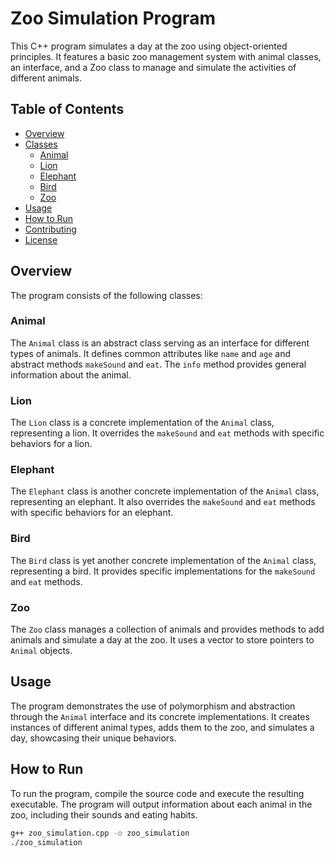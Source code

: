 # Zoo Simulation Program

This C++ program simulates a day at the zoo using object-oriented principles. It features a basic zoo management system with animal classes, an interface, and a Zoo class to manage and simulate the activities of different animals.

## Table of Contents

- [Overview](#overview)
- [Classes](#classes)
  - [Animal](#animal)
  - [Lion](#lion)
  - [Elephant](#elephant)
  - [Bird](#bird)
  - [Zoo](#zoo)
- [Usage](#usage)
- [How to Run](#how-to-run)
- [Contributing](#contributing)
- [License](#license)

## Overview

The program consists of the following classes:

### Animal

The `Animal` class is an abstract class serving as an interface for different types of animals. It defines common attributes like `name` and `age` and abstract methods `makeSound` and `eat`. The `info` method provides general information about the animal.

### Lion

The `Lion` class is a concrete implementation of the `Animal` class, representing a lion. It overrides the `makeSound` and `eat` methods with specific behaviors for a lion.

### Elephant

The `Elephant` class is another concrete implementation of the `Animal` class, representing an elephant. It also overrides the `makeSound` and `eat` methods with specific behaviors for an elephant.

### Bird

The `Bird` class is yet another concrete implementation of the `Animal` class, representing a bird. It provides specific implementations for the `makeSound` and `eat` methods.

### Zoo

The `Zoo` class manages a collection of animals and provides methods to add animals and simulate a day at the zoo. It uses a vector to store pointers to `Animal` objects.

## Usage

The program demonstrates the use of polymorphism and abstraction through the `Animal` interface and its concrete implementations. It creates instances of different animal types, adds them to the zoo, and simulates a day, showcasing their unique behaviors.

## How to Run

To run the program, compile the source code and execute the resulting executable. The program will output information about each animal in the zoo, including their sounds and eating habits.

```bash
g++ zoo_simulation.cpp -o zoo_simulation
./zoo_simulation
